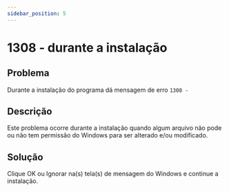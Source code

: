 ```yaml
---
sidebar_position: 5
---
```


# 1308 - durante a instalação

## Problema

Durante a instalação do programa dá mensagem de erro `1308 - `

## Descrição

Este problema ocorre durante a instalação quando algum arquivo
não pode ou não tem permissão do Windows para ser alterado e/ou
modificado.

## Solução

Clique OK ou Ignorar na(s) tela(s) de mensagem do Windows e
continue a instalação.